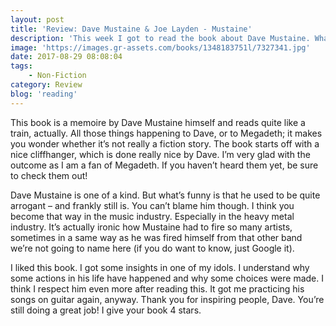 ```yaml
---
layout: post
title: 'Review: Dave Mustaine & Joe Layden - Mustaine'
description: 'This week I got to read the book about Dave Mustaine. What is he like? What is the real story that caused him to form Megadeth? What&#8217;s up with all those lineup changes? There were just too many questions for me, I couldn&#8217;t miss this opportunity. Here&#8217;s what I got from it.'
image: 'https://images.gr-assets.com/books/1348183751l/7327341.jpg'
date: 2017-08-29 08:08:04
tags:
    - Non-Fiction
category: Review
blog: 'reading'
---
```

This book is a memoire by Dave Mustaine himself and reads quite like a train, actually. All those things happening to Dave, or to Megadeth; it makes you wonder whether it&#8217;s not really a fiction story. The book starts off with a nice cliffhanger, which is done really nice by Dave. I&#8217;m very glad with the outcome as I am a fan of Megadeth. If you haven&#8217;t heard them yet, be sure to check them out!

Dave Mustaine is one of a kind. But what&#8217;s funny is that he used to be quite arrogant &#8211; and frankly still is. You can&#8217;t blame him though. I think you become that way in the music industry. Especially in the heavy metal industry. It&#8217;s actually ironic how Mustaine had to fire so many artists, sometimes in a same way as he was fired himself from that other band we&#8217;re not going to name here (if you do want to know, just Google it).

I liked this book. I got some insights in one of my idols. I understand why some actions in his life have happened and why some choices were made. I think I respect him even more after reading this. It got me practicing his songs on guitar again, anyway. Thank you for inspiring people, Dave. You&#8217;re still doing a great job! I give your book 4 stars.